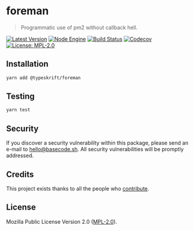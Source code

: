# foreman

> Programmatic use of pm2 without callback hell.

[![Latest Version](https://badgen.now.sh/npm/v/@typeskrift/foreman)](https://www.npmjs.com/package/@typeskrift/foreman)
[![Node Engine](https://badgen.now.sh/npm/node/@typeskrift/foreman)](https://www.npmjs.com/package/@typeskrift/foreman)
[![Build Status](https://badgen.now.sh/circleci/github/typeskrift/foreman)](https://circleci.com/gh/typeskrift/foreman)
[![Codecov](https://badgen.now.sh/codecov/c/github/typeskrift/foreman)](https://codecov.io/gh/typeskrift/foreman)
[![License: MPL-2.0](https://badgen.now.sh/badge/license/MPL-2.0/green)](https://mozilla.org/MPL/2.0/)

## Installation

```bash
yarn add @typeskrift/foreman
```

## Testing

```bash
yarn test
```

## Security

If you discover a security vulnerability within this package, please send an e-mail to hello@basecode.sh. All security vulnerabilities will be promptly addressed.

## Credits

This project exists thanks to all the people who [contribute](../../contributors).

## License

Mozilla Public License Version 2.0 ([MPL-2.0](./LICENSE)).
